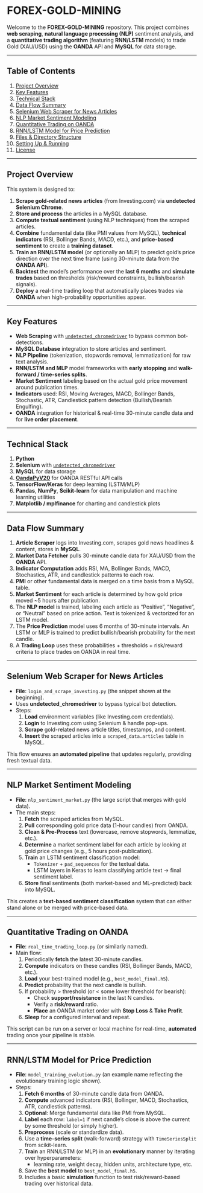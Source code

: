# FOREX-GOLD-MINING

Welcome to the **FOREX-GOLD-MINING** repository. This project combines **web scraping**, **natural language processing (NLP)** sentiment analysis, and a **quantitative trading algorithm** (featuring **RNN/LSTM** models) to trade Gold (XAU/USD) using the **OANDA** API and **MySQL** for data storage.

---

## Table of Contents
1. [Project Overview](#project-overview)
2. [Key Features](#key-features)
3. [Technical Stack](#technical-stack)
4. [Data Flow Summary](#data-flow-summary)
5. [Selenium Web Scraper for News Articles](#selenium-web-scraper-for-news-articles)
6. [NLP Market Sentiment Modeling](#nlp-market-sentiment-modeling)
7. [Quantitative Trading on OANDA](#quantitative-trading-on-oanda)
8. [RNN/LSTM Model for Price Prediction](#rnnlstm-model-for-price-prediction)
9. [Files & Directory Structure](#files--directory-structure)
10. [Setting Up & Running](#setting-up--running)
11. [License](#license)

---

## Project Overview
This system is designed to:
1. **Scrape gold-related news articles** (from Investing.com) via **undetected Selenium Chrome**.
2. **Store and process** the articles in a MySQL database.
3. **Compute textual sentiment** (using NLP techniques) from the scraped articles.
4. **Combine** fundamental data (like PMI values from MySQL), **technical indicators** (RSI, Bollinger Bands, MACD, etc.), and **price-based sentiment** to create a **training dataset**.
5. **Train an RNN/LSTM model** (or optionally an MLP) to predict gold’s price direction over the next time frame (using 30-minute data from the **OANDA API**).
6. **Backtest** the model’s performance over the **last 6 months** and **simulate trades** based on thresholds (risk/reward constraints, bullish/bearish signals).
7. **Deploy** a real-time trading loop that automatically places trades via **OANDA** when high-probability opportunities appear.

---

## Key Features
- **Web Scraping** with [`undetected_chromedriver`](https://pypi.org/project/undetected-chromedriver/) to bypass common bot-detections.
- **MySQL Database** integration to store articles and sentiment.
- **NLP Pipeline** (tokenization, stopwords removal, lemmatization) for raw text analysis.
- **RNN/LSTM and MLP** model frameworks with **early stopping** and **walk-forward / time-series splits**.
- **Market Sentiment** labeling based on the actual gold price movement around publication times.
- **Indicators** used: RSI, Moving Averages, MACD, Bollinger Bands, Stochastic, ATR, Candlestick pattern detection (Bullish/Bearish Engulfing).
- **OANDA** integration for historical & real-time 30-minute candle data and for **live order placement**.

---

## Technical Stack
1. **Python** 
2. **Selenium** with [`undetected_chromedriver`](https://github.com/ultrafunkamsterdam/undetected-chromedriver)
3. **MySQL** for data storage
4. [**OandaPyV20**](https://github.com/hootnot/oanda-api-v20) for OANDA RESTful API calls
5. **TensorFlow/Keras** for deep learning (LSTM/MLP)
6. **Pandas**, **NumPy**, **Scikit-learn** for data manipulation and machine learning utilities
7. **Matplotlib / mplfinance** for charting and candlestick plots

---

## Data Flow Summary
1. **Article Scraper** logs into Investing.com, scrapes gold news headlines & content, stores in **MySQL**.
2. **Market Data Fetcher** pulls 30-minute candle data for XAU/USD from the **OANDA** API.
3. **Indicator Computation** adds RSI, MA, Bollinger Bands, MACD, Stochastics, ATR, and candlestick patterns to each row.
4. **PMI** or other fundamental data is merged on a time basis from a MySQL table.
5. **Market Sentiment** for each article is determined by how gold price moved ~5 hours after publication.
6. The **NLP model** is trained, labeling each article as “Positive”, “Negative”, or “Neutral” based on price action. Text is tokenized & vectorized for an LSTM model.
7. The **Price Prediction** model uses 6 months of 30-minute intervals. An LSTM or MLP is trained to predict bullish/bearish probability for the next candle.
8. A **Trading Loop** uses these probabilities + thresholds + risk/reward criteria to place trades on OANDA in real time.

---

## Selenium Web Scraper for News Articles
- **File**: `login_and_scrape_investing.py` (the snippet shown at the beginning).
- Uses **undetected_chromedriver** to bypass typical bot detection.
- Steps:
  1. **Load** environment variables (like Investing.com credentials).
  2. **Login** to Investing.com using Selenium & handle pop-ups.
  3. **Scrape** gold-related news article titles, timestamps, and content.
  4. **Insert** the scraped articles into a `scraped_data.articles` table in MySQL.

This flow ensures an **automated pipeline** that updates regularly, providing fresh textual data.

---

## NLP Market Sentiment Modeling
- **File**: `nlp_sentiment_market.py` (the large script that merges with gold data).
- The main steps:
  1. **Fetch** the scraped articles from MySQL.
  2. **Pull** corresponding gold price data (1-hour candles) from OANDA.
  3. **Clean & Pre-Process** text (lowercase, remove stopwords, lemmatize, etc.).
  4. **Determine** a market sentiment label for each article by looking at gold price changes (e.g., 5 hours post-publication).
  5. **Train** an LSTM sentiment classification model:
     - `Tokenizer` + `pad_sequences` for the textual data.
     - LSTM layers in Keras to learn classifying article text -> final sentiment label.
  6. **Store** final sentiments (both market-based and ML-predicted) back into MySQL.

This creates a **text-based sentiment classification** system that can either stand alone or be merged with price-based data.

---

## Quantitative Trading on OANDA
- **File**: `real_time_trading_loop.py` (or similarly named).
- Main flow:
  1. Periodically **fetch** the latest 30-minute candles.
  2. **Compute** indicators on these candles (RSI, Bollinger Bands, MACD, etc.).
  3. **Load** your best-trained model (e.g., `best_model_final.h5`).
  4. **Predict** probability that the next candle is bullish.
  5. If probability > threshold (or < some lower threshold for bearish):
     - Check **support/resistance** in the last N candles.
     - Verify a **risk/reward** ratio.
     - **Place** an OANDA market order with **Stop Loss** & **Take Profit**.
  6. **Sleep** for a configured interval and repeat.

This script can be run on a server or local machine for real-time, **automated** trading once your pipeline is stable.

---

## RNN/LSTM Model for Price Prediction
- **File**: `model_training_evolution.py` (an example name reflecting the evolutionary training logic shown).
- Steps:
  1. **Fetch 6 months** of 30-minute candle data from OANDA.
  2. **Compute** advanced indicators (RSI, Bollinger, MACD, Stochastics, ATR, candlestick patterns).
  3. **Optional**: Merge fundamental data like PMI from MySQL.
  4. **Label** each row: `label=1` if next candle’s close is above the current by some threshold (or simply higher).
  5. **Preprocess** (scale or standardize data).
  6. Use a **time-series split** (walk-forward) strategy with `TimeSeriesSplit` from scikit-learn.
  7. **Train** an RNN/LSTM (or MLP) in an **evolutionary** manner by iterating over hyperparameters:
     - learning rate, weight decay, hidden units, architecture type, etc.
  8. Save the **best model** to `best_model_final.h5`.
  9. Includes a basic **simulation** function to test risk/reward-based trading over historical data.
